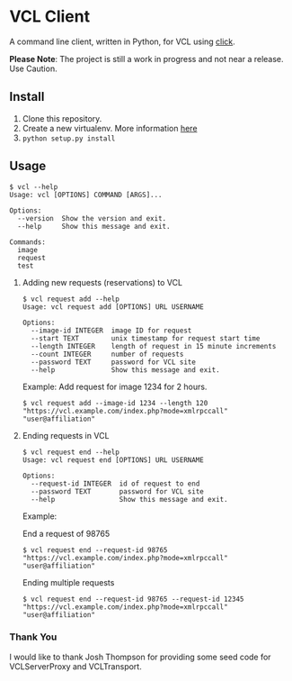 # VCL Client

A command line client, written in Python, for VCL using [click](http://click.pocoo.org).

__Please Note__: The project is still a work in progress and not near a release. Use Caution.

## Install

1. Clone this repository.
2. Create a new virtualenv. More information [here]()
3. `python setup.py install`

## Usage
```console
$ vcl --help
Usage: vcl [OPTIONS] COMMAND [ARGS]...

Options:
  --version  Show the version and exit.
  --help     Show this message and exit.

Commands:
  image
  request
  test
```

1. Adding new requests (reservations) to VCL

    ```console
    $ vcl request add --help
    Usage: vcl request add [OPTIONS] URL USERNAME

    Options:
      --image-id INTEGER  image ID for request
      --start TEXT        unix timestamp for request start time
      --length INTEGER    length of request in 15 minute increments
      --count INTEGER     number of requests
      --password TEXT     password for VCL site
      --help              Show this message and exit.
    ```

    Example: Add request for image 1234 for 2 hours.
    ```console
    $ vcl request add --image-id 1234 --length 120 "https://vcl.example.com/index.php?mode=xmlrpccall" "user@affiliation"
    ```
2. Ending requests in VCL

    ```console
    $ vcl request end --help
    Usage: vcl request end [OPTIONS] URL USERNAME

    Options:
      --request-id INTEGER  id of request to end
      --password TEXT       password for VCL site
      --help                Show this message and exit.
    ```
    Example:

    End a request of 98765
    ```console
    $ vcl request end --request-id 98765 "https://vcl.example.com/index.php?mode=xmlrpccall" "user@affiliation"
    ```

    Ending multiple requests
    ```console
    $ vcl request end --request-id 98765 --request-id 12345 "https://vcl.example.com/index.php?mode=xmlrpccall" "user@affiliation"
    ```

### Thank You
I would like to thank Josh Thompson for providing some seed code for VCLServerProxy and VCLTransport.
